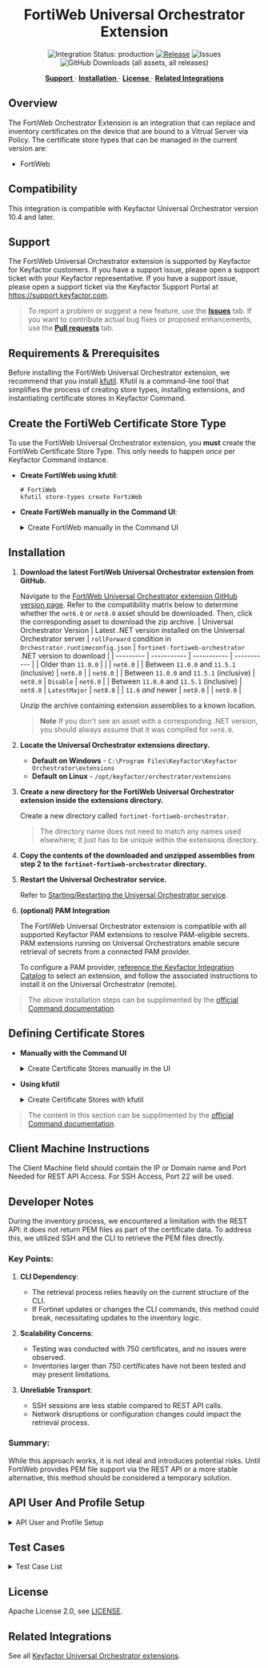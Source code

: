 <h1 align="center" style="border-bottom: none">
    FortiWeb Universal Orchestrator Extension
</h1>

<p align="center">
  <!-- Badges -->
<img src="https://img.shields.io/badge/integration_status-production-3D1973?style=flat-square" alt="Integration Status: production" />
<a href="https://github.com/Keyfactor/fortinet-fortiweb-orchestrator/releases"><img src="https://img.shields.io/github/v/release/Keyfactor/fortinet-fortiweb-orchestrator?style=flat-square" alt="Release" /></a>
<img src="https://img.shields.io/github/issues/Keyfactor/fortinet-fortiweb-orchestrator?style=flat-square" alt="Issues" />
<img src="https://img.shields.io/github/downloads/Keyfactor/fortinet-fortiweb-orchestrator/total?style=flat-square&label=downloads&color=28B905" alt="GitHub Downloads (all assets, all releases)" />
</p>

<p align="center">
  <!-- TOC -->
  <a href="#support">
    <b>Support</b>
  </a>
  ·
  <a href="#installation">
    <b>Installation</b>
  </a>
  ·
  <a href="#license">
    <b>License</b>
  </a>
  ·
  <a href="https://github.com/orgs/Keyfactor/repositories?q=orchestrator">
    <b>Related Integrations</b>
  </a>
</p>

## Overview

The FortiWeb Orchestrator Extension is an integration that can replace and inventory certificates on the device that are bound to a Vitrual Server via Policy.  The certificate store types that can be managed in the current version are: 

* FortiWeb



## Compatibility

This integration is compatible with Keyfactor Universal Orchestrator version 10.4 and later.

## Support
The FortiWeb Universal Orchestrator extension is supported by Keyfactor for Keyfactor customers. If you have a support issue, please open a support ticket with your Keyfactor representative. If you have a support issue, please open a support ticket via the Keyfactor Support Portal at https://support.keyfactor.com. 
 
> To report a problem or suggest a new feature, use the **[Issues](../../issues)** tab. If you want to contribute actual bug fixes or proposed enhancements, use the **[Pull requests](../../pulls)** tab.

## Requirements & Prerequisites

Before installing the FortiWeb Universal Orchestrator extension, we recommend that you install [kfutil](https://github.com/Keyfactor/kfutil). Kfutil is a command-line tool that simplifies the process of creating store types, installing extensions, and instantiating certificate stores in Keyfactor Command.





## Create the FortiWeb Certificate Store Type

To use the FortiWeb Universal Orchestrator extension, you **must** create the FortiWeb Certificate Store Type. This only needs to happen _once_ per Keyfactor Command instance.



* **Create FortiWeb using kfutil**:

    ```shell
    # FortiWeb
    kfutil store-types create FortiWeb
    ```

* **Create FortiWeb manually in the Command UI**:
    <details><summary>Create FortiWeb manually in the Command UI</summary>

    Create a store type called `FortiWeb` with the attributes in the tables below:

    #### Basic Tab
    | Attribute | Value | Description |
    | --------- | ----- | ----- |
    | Name | FortiWeb | Display name for the store type (may be customized) |
    | Short Name | FortiWeb | Short display name for the store type |
    | Capability | FortiWeb | Store type name orchestrator will register with. Check the box to allow entry of value |
    | Supports Add | ✅ Checked | Check the box. Indicates that the Store Type supports Management Add |
    | Supports Remove | 🔲 Unchecked |  Indicates that the Store Type supports Management Remove |
    | Supports Discovery | 🔲 Unchecked |  Indicates that the Store Type supports Discovery |
    | Supports Reenrollment | 🔲 Unchecked |  Indicates that the Store Type supports Reenrollment |
    | Supports Create | 🔲 Unchecked |  Indicates that the Store Type supports store creation |
    | Needs Server | ✅ Checked | Determines if a target server name is required when creating store |
    | Blueprint Allowed | 🔲 Unchecked | Determines if store type may be included in an Orchestrator blueprint |
    | Uses PowerShell | 🔲 Unchecked | Determines if underlying implementation is PowerShell |
    | Requires Store Password | 🔲 Unchecked | Enables users to optionally specify a store password when defining a Certificate Store. |
    | Supports Entry Password | 🔲 Unchecked | Determines if an individual entry within a store can have a password. |

    The Basic tab should look like this:

    ![FortiWeb Basic Tab](docsource/images/FortiWeb-basic-store-type-dialog.png)

    #### Advanced Tab
    | Attribute | Value | Description |
    | --------- | ----- | ----- |
    | Supports Custom Alias | Required | Determines if an individual entry within a store can have a custom Alias. |
    | Private Key Handling | Optional | This determines if Keyfactor can send the private key associated with a certificate to the store. Required because IIS certificates without private keys would be invalid. |
    | PFX Password Style | Default | 'Default' - PFX password is randomly generated, 'Custom' - PFX password may be specified when the enrollment job is created (Requires the Allow Custom Password application setting to be enabled.) |

    The Advanced tab should look like this:

    ![FortiWeb Advanced Tab](docsource/images/FortiWeb-advanced-store-type-dialog.png)

    #### Custom Fields Tab
    Custom fields operate at the certificate store level and are used to control how the orchestrator connects to the remote target server containing the certificate store to be managed. The following custom fields should be added to the store type:

    | Name | Display Name | Description | Type | Default Value/Options | Required |
    | ---- | ------------ | ---- | --------------------- | -------- | ----------- |
    | ServerUsername | Server Username | A username for CLI/SSH and REST API access.  Used for inventory. (or valid PAM key if the username is stored in a KF Command configured PAM integration). | Secret |  | 🔲 Unchecked |
    | ServerPassword | Server Password | A password for CLI/SSH and REST API access.  Used for inventory.(or valid PAM key if the password is stored in a KF Command configured PAM integration). | Secret |  | 🔲 Unchecked |
    | ServerUseSsl | Use SSL | Should be true, http is not supported. | Bool | true | ✅ Checked |
    | ADom | Administrative Domain | Specifies the administrative or virtual domain within the FortiWeb system that the API user is targeting. | String | root | ✅ Checked |

    The Custom Fields tab should look like this:

    ![FortiWeb Custom Fields Tab](docsource/images/FortiWeb-custom-fields-store-type-dialog.png)



    </details>

## Installation

1. **Download the latest FortiWeb Universal Orchestrator extension from GitHub.** 

    Navigate to the [FortiWeb Universal Orchestrator extension GitHub version page](https://github.com/Keyfactor/fortinet-fortiweb-orchestrator/releases/latest). Refer to the compatibility matrix below to determine whether the `net6.0` or `net8.0` asset should be downloaded. Then, click the corresponding asset to download the zip archive.
    | Universal Orchestrator Version | Latest .NET version installed on the Universal Orchestrator server | `rollForward` condition in `Orchestrator.runtimeconfig.json` | `fortinet-fortiweb-orchestrator` .NET version to download |
    | --------- | ----------- | ----------- | ----------- |
    | Older than `11.0.0` | | | `net6.0` |
    | Between `11.0.0` and `11.5.1` (inclusive) | `net6.0` | | `net6.0` | 
    | Between `11.0.0` and `11.5.1` (inclusive) | `net8.0` | `Disable` | `net6.0` | 
    | Between `11.0.0` and `11.5.1` (inclusive) | `net8.0` | `LatestMajor` | `net8.0` | 
    | `11.6` _and_ newer | `net8.0` | | `net8.0` |

    Unzip the archive containing extension assemblies to a known location.

    > **Note** If you don't see an asset with a corresponding .NET version, you should always assume that it was compiled for `net6.0`.

2. **Locate the Universal Orchestrator extensions directory.**

    * **Default on Windows** - `C:\Program Files\Keyfactor\Keyfactor Orchestrator\extensions`
    * **Default on Linux** - `/opt/keyfactor/orchestrator/extensions`
    
3. **Create a new directory for the FortiWeb Universal Orchestrator extension inside the extensions directory.**
        
    Create a new directory called `fortinet-fortiweb-orchestrator`.
    > The directory name does not need to match any names used elsewhere; it just has to be unique within the extensions directory.

4. **Copy the contents of the downloaded and unzipped assemblies from __step 2__ to the `fortinet-fortiweb-orchestrator` directory.**

5. **Restart the Universal Orchestrator service.**

    Refer to [Starting/Restarting the Universal Orchestrator service](https://software.keyfactor.com/Core-OnPrem/Current/Content/InstallingAgents/NetCoreOrchestrator/StarttheService.htm).


6. **(optional) PAM Integration** 

    The FortiWeb Universal Orchestrator extension is compatible with all supported Keyfactor PAM extensions to resolve PAM-eligible secrets. PAM extensions running on Universal Orchestrators enable secure retrieval of secrets from a connected PAM provider.

    To configure a PAM provider, [reference the Keyfactor Integration Catalog](https://keyfactor.github.io/integrations-catalog/content/pam) to select an extension, and follow the associated instructions to install it on the Universal Orchestrator (remote).


> The above installation steps can be supplimented by the [official Command documentation](https://software.keyfactor.com/Core-OnPrem/Current/Content/InstallingAgents/NetCoreOrchestrator/CustomExtensions.htm?Highlight=extensions).



## Defining Certificate Stores



* **Manually with the Command UI**

    <details><summary>Create Certificate Stores manually in the UI</summary>

    1. **Navigate to the _Certificate Stores_ page in Keyfactor Command.**

        Log into Keyfactor Command, toggle the _Locations_ dropdown, and click _Certificate Stores_.

    2. **Add a Certificate Store.**

        Click the Add button to add a new Certificate Store. Use the table below to populate the **Attributes** in the **Add** form.
        | Attribute | Description |
        | --------- | ----------- |
        | Category | Select "FortiWeb" or the customized certificate store name from the previous step. |
        | Container | Optional container to associate certificate store with. |
        | Client Machine | The Client Machine field should contain the IP or Domain name and Port Needed for REST API Access.  For SSH Access, Port 22 will be used. |
        | Store Path | The Store Path field should always be / unless we later determine there are alternate locations needed. |
        | Orchestrator | Select an approved orchestrator capable of managing `FortiWeb` certificates. Specifically, one with the `FortiWeb` capability. |
        | ServerUsername | A username for CLI/SSH and REST API access.  Used for inventory. (or valid PAM key if the username is stored in a KF Command configured PAM integration). |
        | ServerPassword | A password for CLI/SSH and REST API access.  Used for inventory.(or valid PAM key if the password is stored in a KF Command configured PAM integration). |
        | ServerUseSsl | Should be true, http is not supported. |
        | ADom | Specifies the administrative or virtual domain within the FortiWeb system that the API user is targeting. |


        

        <details><summary>Attributes eligible for retrieval by a PAM Provider on the Universal Orchestrator</summary>

        If a PAM provider was installed _on the Universal Orchestrator_ in the [Installation](#Installation) section, the following parameters can be configured for retrieval _on the Universal Orchestrator_.
        | Attribute | Description |
        | --------- | ----------- |
        | ServerUsername | A username for CLI/SSH and REST API access.  Used for inventory. (or valid PAM key if the username is stored in a KF Command configured PAM integration). |
        | ServerPassword | A password for CLI/SSH and REST API access.  Used for inventory.(or valid PAM key if the password is stored in a KF Command configured PAM integration). |


        Please refer to the **Universal Orchestrator (remote)** usage section ([PAM providers on the Keyfactor Integration Catalog](https://keyfactor.github.io/integrations-catalog/content/pam)) for your selected PAM provider for instructions on how to load attributes orchestrator-side.

        > Any secret can be rendered by a PAM provider _installed on the Keyfactor Command server_. The above parameters are specific to attributes that can be fetched by an installed PAM provider running on the Universal Orchestrator server itself. 
        </details>
        

    </details>

* **Using kfutil**
    
    <details><summary>Create Certificate Stores with kfutil</summary>
    
    1. **Generate a CSV template for the FortiWeb certificate store**

        ```shell
        kfutil stores import generate-template --store-type-name FortiWeb --outpath FortiWeb.csv
        ```
    2. **Populate the generated CSV file**

        Open the CSV file, and reference the table below to populate parameters for each **Attribute**.
        | Attribute | Description |
        | --------- | ----------- |
        | Category | Select "FortiWeb" or the customized certificate store name from the previous step. |
        | Container | Optional container to associate certificate store with. |
        | Client Machine | The Client Machine field should contain the IP or Domain name and Port Needed for REST API Access.  For SSH Access, Port 22 will be used. |
        | Store Path | The Store Path field should always be / unless we later determine there are alternate locations needed. |
        | Orchestrator | Select an approved orchestrator capable of managing `FortiWeb` certificates. Specifically, one with the `FortiWeb` capability. |
        | ServerUsername | A username for CLI/SSH and REST API access.  Used for inventory. (or valid PAM key if the username is stored in a KF Command configured PAM integration). |
        | ServerPassword | A password for CLI/SSH and REST API access.  Used for inventory.(or valid PAM key if the password is stored in a KF Command configured PAM integration). |
        | ServerUseSsl | Should be true, http is not supported. |
        | ADom | Specifies the administrative or virtual domain within the FortiWeb system that the API user is targeting. |


        

        <details><summary>Attributes eligible for retrieval by a PAM Provider on the Universal Orchestrator</summary>

        If a PAM provider was installed _on the Universal Orchestrator_ in the [Installation](#Installation) section, the following parameters can be configured for retrieval _on the Universal Orchestrator_.
        | Attribute | Description |
        | --------- | ----------- |
        | ServerUsername | A username for CLI/SSH and REST API access.  Used for inventory. (or valid PAM key if the username is stored in a KF Command configured PAM integration). |
        | ServerPassword | A password for CLI/SSH and REST API access.  Used for inventory.(or valid PAM key if the password is stored in a KF Command configured PAM integration). |


        > Any secret can be rendered by a PAM provider _installed on the Keyfactor Command server_. The above parameters are specific to attributes that can be fetched by an installed PAM provider running on the Universal Orchestrator server itself. 
        </details>
        

    3. **Import the CSV file to create the certificate stores** 

        ```shell
        kfutil stores import csv --store-type-name FortiWeb --file FortiWeb.csv
        ```
    </details>

> The content in this section can be supplimented by the [official Command documentation](https://software.keyfactor.com/Core-OnPrem/Current/Content/ReferenceGuide/Certificate%20Stores.htm?Highlight=certificate%20store).




## Client Machine Instructions

The Client Machine field should contain the IP or Domain name and Port Needed for REST API Access.  For SSH Access, Port 22 will be used.

## Developer Notes

During the inventory process, we encountered a limitation with the REST API: it does not return PEM files as part of the certificate data. To address this, we utilized SSH and the CLI to retrieve the PEM files directly.

### Key Points:
1. **CLI Dependency**: 
   - The retrieval process relies heavily on the current structure of the CLI.
   - If Fortinet updates or changes the CLI commands, this method could break, necessitating updates to the inventory logic.

2. **Scalability Concerns**: 
   - Testing was conducted with 750 certificates, and no issues were observed.
   - Inventories larger than 750 certificates have not been tested and may present limitations.

3. **Unreliable Transport**: 
   - SSH sessions are less stable compared to REST API calls.
   - Network disruptions or configuration changes could impact the retrieval process.

### Summary:
While this approach works, it is not ideal and introduces potential risks. Until FortiWeb provides PEM file support via the REST API or a more stable alternative, this method should be considered a temporary solution.

## API User And Profile Setup

<details>
<summary>API User and Profile Setup</summary>

This document outlines the security configuration for the FortiWeb API integration with the Keyfactor Orchestrator. The API profile, `ApiProfile`, has been configured to grant minimal access while ensuring the orchestrator has the necessary permissions to perform its functions.

### API Profile: `ApiProfile`

The `ApiProfile` is configured with the following permissions:

#### Access Control Permissions
The table below specifies the permissions granted to the API profile for each area of the FortiWeb system:

| **Access Control**                     | **Permissions**  |
|----------------------------------------|------------------|
| Maintenance                            | None             |
| System Configuration                   | Read-Write       |
| Network Configuration                  | None             |
| Log & Report                           | None             |
| Auth Users                             | None             |
| Server Policy Configuration            | Read-Write       |
| Web Protection Configuration           | None             |
| Machine Learning Configuration         | None             |
| Web Anti-Defacement Management         | None             |
| Web Vulnerability Scan Configuration   | None             |

#### Description of Permissions
- **None**: No access to the specified area.
- **Read-Only**: The user can view configurations but cannot make changes.
- **Read-Write**: The user can view and modify configurations.

#### Key Permissions for Integration
1. **System Configuration**: Grants the orchestrator the ability to manage system settings required for certificate deployment and system integration.
2. **Server Policy Configuration**: Allows the orchestrator to manage server policies, ensuring secure and efficient traffic handling.

### Security Best Practices
- Limit the use of the `ApiProfile` to only the Keyfactor Orchestrator account.
- Regularly audit API profile usage and permissions to ensure alignment with the principle of least privilege.
- Enable logging for API activity to monitor orchestrator interactions with the FortiWeb system.

### Integration Checklist
1. Create the `ApiProfile` in the FortiWeb system with the permissions listed above.
2. Assign the profile to the user account that the Keyfactor Orchestrator will use for authentication.
3. Verify that the orchestrator can access and modify only the required areas (System Configuration and Server Policy Configuration).
4. Perform a functionality test to ensure the orchestrator can complete all necessary operations without encountering permission errors.

By following this configuration, the Keyfactor Orchestrator will have secure and functional access to integrate with the FortiWeb system effectively.

For additional guidance, consult the FortiWeb and Keyfactor documentation or reach out to your administrator.

## **API User Field Descriptions**

### 1. **`username`**
- **Definition**: The username of the FortiWeb API account.
- **Purpose**: Identifies the specific user accessing the FortiWeb API.
- **Details**: This username should belong to a user account configured in FortiWeb with an associated API profile that has the necessary permissions for the integration.
- **Example**:
  ```admin```

---

### 2. **`password`**
- **Definition**: The password associated with the username for authentication.
- **Purpose**: Used to securely authenticate the API user and ensure access control.
- **Details**: Ensure the password is strong and stored securely (e.g., encrypted storage or environment variables).
- **Example**:
  ```P@ssw0rd123!```

---

### 3. **`vdom` (ADOM Name)**
- **Definition**: The **Administrative Domain (ADOM)** or **Virtual Domain (VDOM)** name in the FortiWeb system.
- **Purpose**: Specifies the administrative or virtual domain within the FortiWeb system that the API user is targeting.
  - **ADOMs (Administrative Domains)**: Used in FortiManager environments to manage multiple instances of FortiWeb. ADOMs isolate administrative control between teams or environments.
  - **VDOMs (Virtual Domains)**: Virtualization feature in FortiWeb to segment and isolate configurations or policies within a single appliance.
- **When Required**: If the FortiWeb appliance is configured with multiple ADOMs or VDOMs, this field directs the API user to the correct domain. If no ADOMs/VDOMs are configured, use `"root"`.
- **Example**:
  ```Production_ADOM```

---

### **Best Practices**

#### 1. **Username & Password Security**
- Use a dedicated API user account with minimal permissions.
- Store credentials securely using encrypted storage or environment variables.
- Regularly rotate passwords and follow your organization's security policies.

#### 2. **VDOM/ADOM Selection**
- Ensure the `vdom` value corresponds to the correct administrative or virtual domain in your FortiWeb system.
- For single-domain systems, use the default value: `"root"`.

#### 3. **Audit Access**
- Regularly review and audit API user activity to ensure security and compliance.
</details>

## Test Cases

<details>
<summary>Test Case List</summary>

| Test Case | Description                                                                                     | Parameters                                                                                                                                                  | Expected Result                                                                                      | Actual Result                                                                    | Pass/Fail| Screenshot  |
|-----------|-------------------------------------------------------------------------------------------------|-------------------------------------------------------------------------------------------------------------------------------------------------------------|------------------------------------------------------------------------------------------------------|----------------------------------------------------------------------------------|----------|-------------|
| TC1       | Add certificate with no existing bindings and no overwrite.                                     | `managementtype=add`, `overwrite=false`, `certalias=www.tc1.com`                                                                                                 | Operation should not proceed since there are no existing bindings for the certificate.             | Operation did not proceed since there are no existing bindings for the certificate | Pass     | ![](Images/TC1.gif) |
| TC2       | Add certificate with no existing bindings and overwrite enabled.                                | `managementtype=add`, `overwrite=true`, `certalias=www.tc2.com`                                                                                                  | Operation should not proceed even with overwrite, as there are no existing bindings.               | Operation did not proceed since there are no existing bindings for the certificate | Pass     | ![](Images/TC2.gif) |
| TC3       | Replace a certificate bound to multiple policies.                                               | `managementtype=add`, `overwrite=true`, `certalias=www.testerdomain82.com`                                                                                              | Certificate should be replaced across all policies it is bound to.                                  | Certificate was replaced across all policies it is bound to.        | Pass | ![](Images/TC3.gif) |
| TC4       | Replace a certificate bound to a single policy.                                                 | `managementtype=add`, `overwrite=true`, `certalias=www.testerdomain1.com`                                                                                              | Certificate should be replaced in the single policy it is bound to.                                 | Certificate was replaced in the single policy it is bound to        | Pass | ![](Images/TC4.gif) |
| TC5       | Attempt to replace a certificate bound to a single policy without overwrite enabled.            | `managementtype=add`, `overwrite=false`, `certalias=www.testerdomain2.com`                                                                                             | Operation should fail with a message indicating overwrite is needed.                                | Operation failed with a message indicating overwrite is needed.        | Pass| ![](Images/TC5.gif) |
| TC6       | Inventory test to list only bound certificates.                                                 | `casename=Inventory`, `storepath=/`, `clientmachine=20.10.138.208:8443` 															                         | Should return a list of two bound certificates.                                                     | Returned a list of the two bound certificates       | Pass | ![](Images/TC6.gif) |
| TC7       | Test error handling with an invalid client machine.                                             | `casename=Inventory`, `storepath=/`, `clientmachine=20.10.138.211:8443`                      | Should return a reasonable error indicating the client machine is invalid.                          | Did return a reasonable error indicating the client machine is invalid.        | Pass| ![](Images/TC7.gif) |

</details>


## License

Apache License 2.0, see [LICENSE](LICENSE).

## Related Integrations

See all [Keyfactor Universal Orchestrator extensions](https://github.com/orgs/Keyfactor/repositories?q=orchestrator).